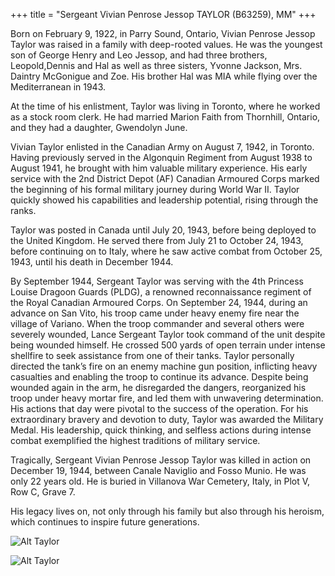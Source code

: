 +++
title = "Sergeant Vivian Penrose Jessop TAYLOR (B63259), MM"
+++

Born on February 9, 1922, in Parry Sound, Ontario, Vivian Penrose Jessop Taylor was raised in a family with deep-rooted values. He was the youngest  son of George Henry and Leo Jessop, and had three brothers, Leopold,Dennis and Hal as well as three sisters, Yvonne Jackson, Mrs. Daintry McGonigue and Zoe. His brother Hal was MIA  while flying over the Mediterranean in 1943.

At the time of his enlistment, Taylor was living in Toronto, where he worked as a stock room clerk. He had married Marion Faith from Thornhill, Ontario, and they had a daughter, Gwendolyn June.

Vivian Taylor enlisted in the Canadian Army on August 7, 1942, in Toronto. Having previously served in the Algonquin Regiment from August 1938 to August 1941, he brought with him valuable military experience. His early service with the 2nd District Depot (AF) Canadian Armoured Corps marked the beginning of his formal military journey during World War II. Taylor quickly showed his capabilities and leadership potential, rising through the ranks.

Taylor was posted in Canada until July 20, 1943, before being deployed to the United Kingdom. He served there from July 21 to October 24, 1943, before continuing on to Italy, where he saw active combat from October 25, 1943, until his death in December 1944.

By September 1944, Sergeant Taylor was serving with the 4th Princess Louise Dragoon Guards (PLDG), a renowned reconnaissance regiment of the Royal Canadian Armoured Corps. On September 24, 1944, during an advance on San Vito, his troop came under heavy enemy fire near the village of Variano. When the troop commander and several others were severely wounded, Lance Sergeant Taylor took command of the unit despite being wounded himself. He crossed 500 yards of open terrain under intense shellfire to seek assistance from one of their tanks. Taylor personally directed the tank’s fire on an enemy machine gun position, inflicting heavy casualties and enabling the troop to continue its advance. Despite being wounded again in the arm, he disregarded the dangers, reorganized his troop under heavy mortar fire, and led them with unwavering determination. His actions that day were pivotal to the success of the operation.
For his extraordinary bravery and devotion to duty, Taylor was awarded the Military Medal. His leadership, quick thinking, and selfless actions during intense combat exemplified the highest traditions of military service.

Tragically, Sergeant Vivian Penrose Jessop Taylor was killed in action on December 19, 1944, between Canale Naviglio and Fosso Munio. He was only 22 years old. 
He is buried in Villanova War Cemetery, Italy, in Plot V, Row C, Grave 7. 

His legacy lives on, not only through his family but also through his heroism, which continues to inspire future generations.




![Alt Taylor](/images/Soldiers/TAYLOR_Vivian1.jpg)


![Alt Taylor](/images/Soldiers/TAYLOR_Vivian2.jpg)